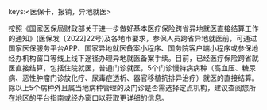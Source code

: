 keys:<医保卡，报销，异地就医>

按照《国家医保局财政部关于进一步做好基本医疗保险跨省异地就医直接结算工作的通知》(医保发〔2022]22号)及各地市要求，参保人员跨省异地就医前，可通过国家医保服务平台APP、国家异地就医备案小程序、国务院客户端小程序或参保地经办机构窗口等线上线下途径办理异地就医备案手续。目前，已经医疗保险跨省就医直接结算，包括住院就医，普通门诊就医，5个门诊慢特病病种（高血压、糖尿病、恶性肿瘤门诊放化疗、尿毒症透析、器官移植抗排异治疗）就医的直接结算。除以上5个病种外且属当地病种管理的及门诊是否需选择定点机构，建议查阅您所在地区的平台指南或经办窗口以获取更详细的信息。